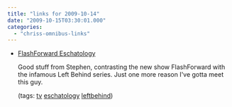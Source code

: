 ```yaml
---
title: "links for 2009-10-14"
date: "2009-10-15T03:30:01.000"
categories: 
  - "chriss-omnibus-links"
---
```


- [FlashForward Eschatology](http://granades.com/feeder/?FeederAction=clicked&feed=Articles+%28RSS2%29&seed=http%3A%2F%2Fgranades.com%2F2009%2F10%2F14%2Fflashforward-eschatology%2F&seed_title=FlashForward+Eschatology)
    
    Good stuff from Stephen, contrasting the new show FlashForward with the infamous Left Behind series. Just one more reason I've gotta meet this guy.
    
    (tags: [tv](http://delicious.com/hubbsc/tv) [eschatology](http://delicious.com/hubbsc/eschatology) [leftbehind](http://delicious.com/hubbsc/leftbehind))
